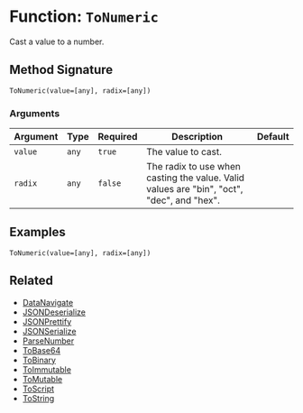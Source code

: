 [comment]: # (Note: This documentation is generated dynamically in the build process.  To modify the contents, change the javadoc on the _invoke method of the BIF class)

# Function: `ToNumeric`

Cast a value to a number.

## Method Signature

```
ToNumeric(value=[any], radix=[any])
```

### Arguments


| Argument | Type | Required | Description | Default |
|----------|------|----------|-------------|---------|
| `value` | `any` | `true` | The value to cast. |  |
| `radix` | `any` | `false` | The radix to use when casting the value. Valid values are "bin", "oct", "dec", and "hex". |  |

## Examples

```
ToNumeric(value=[any], radix=[any])
```

## Related

  * [DataNavigate](./DataNavigate.md)
  * [JSONDeserialize](./JSONDeserialize.md)
  * [JSONPrettify](./JSONPrettify.md)
  * [JSONSerialize](./JSONSerialize.md)
  * [ParseNumber](./ParseNumber.md)
  * [ToBase64](./ToBase64.md)
  * [ToBinary](./ToBinary.md)
  * [ToImmutable](./ToImmutable.md)
  * [ToMutable](./ToMutable.md)
  * [ToScript](./ToScript.md)
  * [ToString](./ToString.md)
